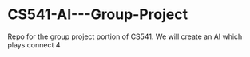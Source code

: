 # CS541-AI---Group-Project
Repo for the group project portion of CS541.  We will create an AI which  plays connect 4
